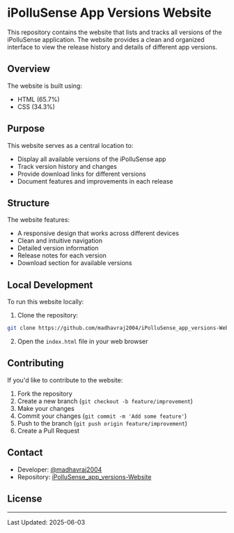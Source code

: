 # iPolluSense App Versions Website

This repository contains the website that lists and tracks all versions of the iPolluSense application. The website provides a clean and organized interface to view the release history and details of different app versions.

## Overview

The website is built using:
- HTML (65.7%)
- CSS (34.3%)

## Purpose

This website serves as a central location to:
- Display all available versions of the iPolluSense app
- Track version history and changes
- Provide download links for different versions
- Document features and improvements in each release

## Structure

The website features:
- A responsive design that works across different devices
- Clean and intuitive navigation
- Detailed version information
- Release notes for each version
- Download section for available versions

## Local Development

To run this website locally:

1. Clone the repository:
```bash
git clone https://github.com/madhavraj2004/iPolluSense_app_versions-Website.git
```

2. Open the `index.html` file in your web browser

## Contributing

If you'd like to contribute to the website:

1. Fork the repository
2. Create a new branch (`git checkout -b feature/improvement`)
3. Make your changes
4. Commit your changes (`git commit -m 'Add some feature'`)
5. Push to the branch (`git push origin feature/improvement`)
6. Create a Pull Request

## Contact

- Developer: [@madhavraj2004](https://github.com/madhavraj2004)
- Repository: [iPolluSense_app_versions-Website](https://github.com/madhavraj2004/iPolluSense_app_versions-Website)

## License



---
Last Updated: 2025-06-03
